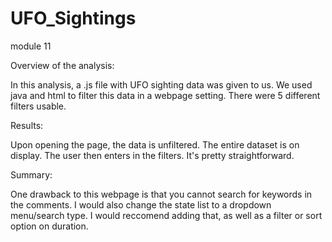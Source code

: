 # UFO_Sightings
module 11


Overview of the analysis:

  In this analysis, a .js file with UFO sighting data was given to us. We used java and html to filter this data in a webpage setting. There were 5 different filters usable.



Results:

  Upon opening the page, the data is unfiltered. The entire dataset is on display. The user then enters in the filters. It's pretty straightforward. 



Summary:
  
  One drawback to this webpage is that you cannot search for keywords in the comments. I would also change the state list to a dropdown menu/search type. I would reccomend adding that, as well as a filter or sort option on duration.
